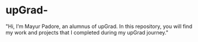 # upGrad-
"Hi, I’m Mayur Padore, an alumnus of upGrad. In this repository, you will find my work and projects that I completed during my upGrad journey."

